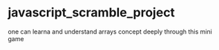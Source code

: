 # javascript_scramble_project
one can learna and understand arrays concept deeply through this mini game
